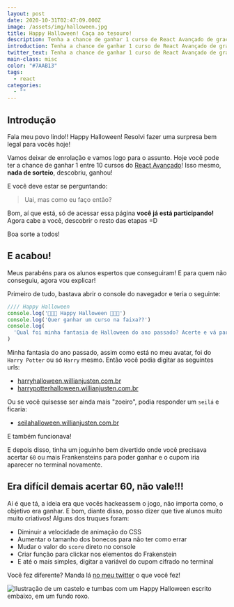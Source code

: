```yaml
---
layout: post
date: 2020-10-31T02:47:09.000Z
image: /assets/img/halloween.jpg
title: Happy Halloween! Caça ao tesouro!
description: Tenha a chance de ganhar 1 curso de React Avançado de graça!
introduction: Tenha a chance de ganhar 1 curso de React Avançado de graça!
twitter_text: Tenha a chance de ganhar 1 curso de React Avançado de graça!
main-class: misc
color: "#7AAB13"
tags:
  - react
categories:
  - ""
---
```

## Introdução

Fala meu povo lindo!! Happy Halloween! Resolvi fazer uma surpresa bem legal para vocês hoje!

Vamos deixar de enrolação e vamos logo para o assunto. Hoje você pode ter a chance de ganhar 1 entre 10 cursos do [React Avançado](https://reactavancado.com.br/)! Isso mesmo, **nada de sorteio**, descobriu, ganhou!

E você deve estar se perguntando:

> Uai, mas como eu faço então?

Bom, aí que está, só de acessar essa página **você já está participando!** Agora cabe a você, descobrir o resto das etapas =D

Boa sorte a todos!

## E acabou!

Meus parabéns para os alunos espertos que conseguiram! E para quem não conseguiu, agora vou explicar!

Primeiro de tudo, bastava abrir o console do navegador e teria o seguinte:

```js
//// Happy Halloween
console.log('🎃🎃🎃 Happy Halloween 🎃🎃🎃')
console.log('Quer ganhar um curso na faixa??')
console.log(
  'Qual foi minha fantasia de Halloween do ano passado? Acerte e vá para https://${fantasia}Halloween.willianjusten.com.br"'
)
```

Minha fantasia do ano passado, assim como está no meu avatar, foi do `Harry Potter` ou só `Harry` mesmo. Então você podia digitar as seguintes urls:

- [harryhalloween.willianjusten.com.br](https://harryhalloween.willianjusten.com.br/)
- [harrypotterhalloween.willianjusten.com.br](https://harrypotterhalloween.willianjusten.com.br/)

Ou se você quisesse ser ainda mais "zoeiro", podia responder um `seilá` e ficaria:

- [seilahalloween.willianjusten.com.br](https://seilahalloween.willianjusten.com.br/)

E também funcionava!

E depois disso, tinha um joguinho bem divertido onde você precisava acertar `60` ou mais Frankensteins para poder ganhar e o cupom iria aparecer no terminal novamente.

## Era difícil demais acertar 60, não vale!!!

Aí é que tá, a ideia era que vocês hackeassem o jogo, não importa como, o objetivo era ganhar. E bom, diante disso, posso dizer que tive alunos muito muito criativos! Alguns dos truques foram:

- Diminuir a velocidade de animação do CSS
- Aumentar o tamanho dos bonecos para não ter como errar
- Mudar o valor do `score` direto no console
- Criar função para clickar nos elementos do Frakenstein
- E até o mais simples, digitar a variável do cupom cifrado no terminal

Você fez diferente? Manda lá [no meu twitter](https://twitter.com/Willian_justen) o que você fez!

![Ilustração de um castelo e tumbas com um Happy Halloween escrito embaixo, em um fundo roxo.](/assets/img/halloween.jpg)
